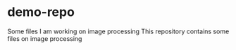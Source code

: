 # demo-repo
Some files I am working on image processing
This repository contains some files on image processing
